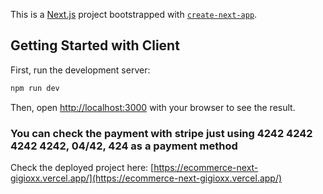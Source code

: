 This is a [Next.js](https://nextjs.org/) project bootstrapped with [`create-next-app`](https://github.com/vercel/next.js/tree/canary/packages/create-next-app).

## Getting Started with Client

First, run the development server:

```bash
npm run dev
```

Then, open [http://localhost:3000](http://localhost:3000) with your browser to see the result.

### You can check the payment with stripe just using 4242 4242 4242 4242, 04/42, 424 as a payment method

Check the deployed project here: [https://ecommerce-next-gigioxx.vercel.app/](https://ecommerce-next-gigioxx.vercel.app/)
